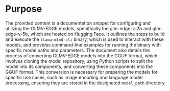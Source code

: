 # Purpose
The provided content is a documentation snippet for configuring and utilizing the GLMV-EDGE models, specifically the glm-edge-v-2b and glm-edge-v-5b, which are hosted on Hugging Face. It outlines the steps to build and execute the `llama-mtmd-cli` binary, which is used to interact with these models, and provides command-line examples for running the binary with specific model paths and parameters. The document also details the process of converting GLMV-EDGE models into the GGUF format, which involves cloning the model repository, using Python scripts to split the model into its components, and converting these components into the GGUF format. This conversion is necessary for preparing the models for specific use cases, such as image encoding and language model processing, ensuring they are stored in the designated `model_path` directory.
